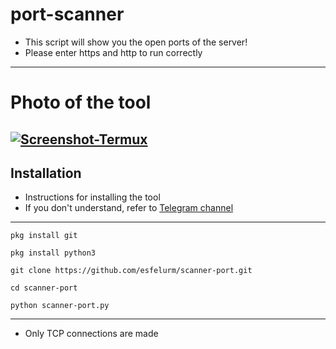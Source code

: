 # port-scanner

- This script will show you the open ports of the server! 
- Please enter https and http to run correctly 
-------------------
# Photo of the tool 
<a href="https://ibb.co/6mKQsxn"><img src="https://i.ibb.co/nbXpkvg/Screenshot-Termux.jpg" alt="Screenshot-Termux" border="0"></a>
-------------------
## Installation 
- Instructions for installing the tool 
- If you don't understand, refer to <a href="https://t.me/esfelurm">Telegram channel</a>
-----------------------
`pkg install git`

`pkg install python3`

`git clone https://github.com/esfelurm/scanner-port.git`

`cd scanner-port`

`python scanner-port.py`

-------------------------

- Only TCP connections are made 
